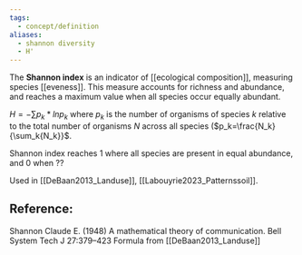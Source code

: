 ```yaml
---
tags:
  - concept/definition
aliases:
  - shannon diversity
  - H'
---
```

The **Shannon index** is an indicator of [[ecological composition]], measuring species [[eveness]]. This measure accounts for richness and abundance, and reaches a maximum value when all species occur equally abundant.

$H = - \sum{p_k*ln p_k}$ 
where $p_k$ is the number of organisms of species $k$ relative to the total number of organisms $N$ across all species ($p_k=\frac{N_k}{\sum_k{N_k}}$.

Shannon index reaches 1 where all species are present in equal abundance, and 0 when ??

Used  in [[DeBaan2013_Landuse]], [[Labouyrie2023_Patternssoil]].
## Reference:
Shannon Claude E. (1948) A mathematical theory of communication. Bell System Tech J 27:379–423
Formula from [[DeBaan2013_Landuse]]